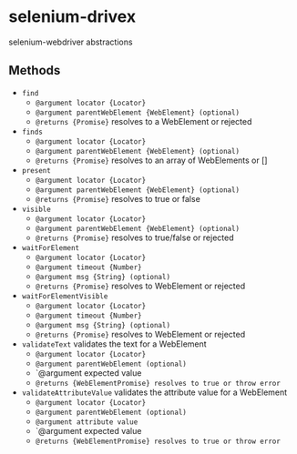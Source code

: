 # selenium-drivex
selenium-webdriver abstractions

## Methods

* `find`
  * `@argument locator {Locator}`
  * `@argument parentWebElement {WebElement} (optional)`
  * `@returns {Promise}` resolves to a WebElement or rejected
* `finds`
  * `@argument locator {Locator}`
  * `@argument parentWebElement {WebElement} (optional)`
  * `@returns {Promise}` resolves to an array of WebElements or []
* `present`
  * `@argument locator {Locator}`
  * `@argument parentWebElement {WebElement} (optional)`
  * `@returns {Promise}` resolves to true or false
* `visible`
  * `@argument locator {Locator}`
  * `@argument parentWebElement {WebElement} (optional)`
  * `@returns {Promise}` resolves to true/false or rejected
* `waitForElement`
  * `@argument locator {Locator}`
  * `@argument timeout {Number}`
  * `@argument msg {String} (optional)`
  * `@returns {Promise}` resolves to WebElement or rejected
* `waitForElementVisible`
  * `@argument locator {Locator}`
  * `@argument timeout {Number}`
  * `@argument msg {String} (optional)`
  * `@returns {Promise}` resolves to WebElement or rejected
* `validateText` validates the text for a WebElement
  * `@argument locator {Locator}`
  * `@argument parentWebElement (optional)`
  * `@argument expected value
  * `@returns {WebElementPromise} resolves to true or throw error`
* `validateAttributeValue` validates the attribute value for a WebElement
  * `@argument locator {Locator}`
  * `@argument parentWebElement (optional)`
  * `@argument attribute value`
  * `@argument expected value
  * `@returns {WebElementPromise} resolves to true or throw error`
